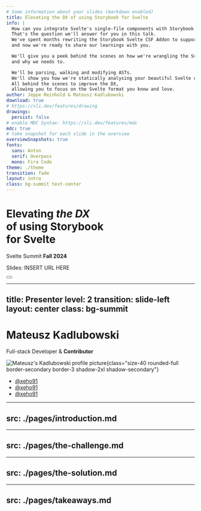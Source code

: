 ```yaml
---
# Some information about your slides (markdown enabled)
title: Elevating the DX of using Storybook for Svelte
info: |
  How can you integrate Svelte's single-file components with Storybook's API that requires multiple named exports for stories?
  That's the question we'll answer for you in this talk.
  We've spent months rewriting the Storybook Svelte CSF Addon to support Svelte 5,
  and now we're ready to share our learnings with you.

  We'll give you a peek behind the scenes on how we're wrangling the Svelte compiler and Vite transformations,
  and why we needs to.

  We'll be parsing, walking and modifying ASTs.
  We'll show you how we're statically analysing your beautiful Svelte code and printing horrible outputs from it.
  All behind the scenes to improve the DX,
  allowing you to focus on the Svelte format you know and love.
author: Jeppe Reinhold & Mateusz Kadlubowski
download: true
# https://sli.dev/features/drawing
drawings:
  persist: false
# enable MDC Syntax: https://sli.dev/features/mdc
mdc: true
# take snapshot for each slide in the overview
overviewSnapshots: true
fonts:
  sans: Anton
  serif: Overpass
  mono: Fira Code
theme: ./theme
transition: fade
layout: intro
class: bg-summit text-center
---
```


<h1 class="text-6xl text-white">
Elevating <em class="underline">the DX</em><br>
<span class="text-secondary">of using</span> <logos-storybook-icon /> Storybook<br>
<span class="text-secondary">for</span> <logos-svelte-icon /> Svelte
</h1>

<p class="!mt-8 text-3xl">
Svelte Summit <strong>Fall 2024</strong>
</p>

<p class="!mt-10 font-serif text-2xl">
Slides: INSERT URL HERE
</p>

<div class="abs-br m-6 flex gap-2">
  <button @click="$slidev.nav.openInEditor()" title="Open in Editor" class="text-xl slidev-icon-btn opacity-50 !border-none !hover:text-white">
    <carbon:edit />
  </button>
  <a href="https://github.com/slidevjs/slidev" target="_blank" alt="GitHub" title="Open in GitHub"
    class="text-xl slidev-icon-btn opacity-50 !border-none !hover:text-white">
    <carbon-logo-github />
  </a>
</div>

<!--
The last comment block of each slide will be treated as slide notes. It will be visible and editable in Presenter Mode along with the slide. [Read more in the docs](https://sli.dev/guide/syntax.html#notes)
-->

---
title: Presenter
level: 2
transition: slide-left
layout: center
class: bg-summit
---

<div class="flex flex-col items-center">

# Mateusz Kadlubowski

<p class="font-serif">
Full-stack Developer & <logos-storybook-icon /> <strong>Contributor</strong>
</p>

![Mateusz's Kadlubowski profile picture](https://avatars.githubusercontent.com/u/18627568){class="size-40 rounded-full border-secondary border-3 shadow-2xl shadow-secondary"}

- <carbon-logo-discord /> [@xeho91](https://discord.com/channels/@xeho91)
- <carbon-logo-github /> [@xeho91](https://github.com/xeho91)
- <carbon-logo-twitter /> [@xeho91](https://twitter.com/xeho91)

</div>

---
src: ./pages/introduction.md
---

---
src: ./pages/the-challenge.md
---

---
src: ./pages/the-solution.md
---

---
src: ./pages/takeaways.md
---
